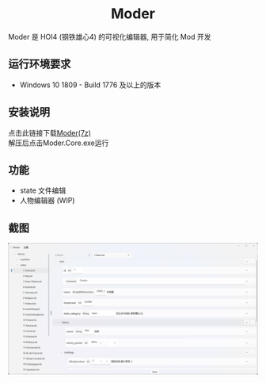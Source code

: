 <h1 align="center">
    Moder
</h1>

Moder 是 HOI4 (钢铁雄心4) 的可视化编辑器, 用于简化 Mod 开发

## 运行环境要求

- Windows 10 1809 - Build 1776 及以上的版本

## 安装说明

点击此链接下载[Moder(7z)](https://github.com/textGamex/Moder/releases/download/pre-build-2024%2F11%2F10/win-x64.7z)
<br>解压后点击Moder.Core.exe运行

## 功能

- state 文件编辑
- 人物编辑器 (WIP)

## 截图

![screenshot1](../Images/screenshot1.png)
